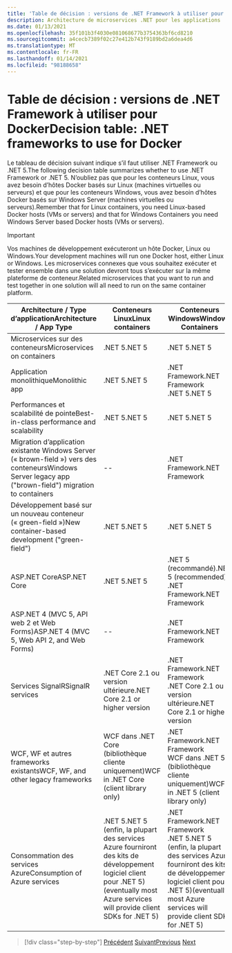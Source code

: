 ```yaml
---
title: 'Table de décision : versions de .NET Framework à utiliser pour Docker'
description: Architecture de microservices .NET pour les applications .NET en conteneur | Table de décision, versions de .NET Framework à utiliser pour Docker
ms.date: 01/13/2021
ms.openlocfilehash: 35f101b3f4030e081068677b3754363bf6cd8210
ms.sourcegitcommit: a4cecb7389f02c27e412b743f9189bd2a6dea4d6
ms.translationtype: MT
ms.contentlocale: fr-FR
ms.lasthandoff: 01/14/2021
ms.locfileid: "98188658"
---
```

# <a name="decision-table-net-frameworks-to-use-for-docker"></a><span data-ttu-id="447eb-104">Table de décision : versions de .NET Framework à utiliser pour Docker</span><span class="sxs-lookup"><span data-stu-id="447eb-104">Decision table: .NET frameworks to use for Docker</span></span>

<span data-ttu-id="447eb-105">Le tableau de décision suivant indique s’il faut utiliser .NET Framework ou .NET 5.</span><span class="sxs-lookup"><span data-stu-id="447eb-105">The following decision table summarizes whether to use .NET Framework or .NET 5.</span></span> <span data-ttu-id="447eb-106">N’oubliez pas que pour les conteneurs Linux, vous avez besoin d’hôtes Docker basés sur Linux (machines virtuelles ou serveurs) et que pour les conteneurs Windows, vous avez besoin d’hôtes Docker basés sur Windows Server (machines virtuelles ou serveurs).</span><span class="sxs-lookup"><span data-stu-id="447eb-106">Remember that for Linux containers, you need Linux-based Docker hosts (VMs or servers) and that for Windows Containers you need Windows Server based Docker hosts (VMs or servers).</span></span>

> [!IMPORTANT]
> <span data-ttu-id="447eb-107">Vos machines de développement exécuteront un hôte Docker, Linux ou Windows.</span><span class="sxs-lookup"><span data-stu-id="447eb-107">Your development machines will run one Docker host, either Linux or Windows.</span></span> <span data-ttu-id="447eb-108">Les microservices connexes que vous souhaitez exécuter et tester ensemble dans une solution devront tous s’exécuter sur la même plateforme de conteneur.</span><span class="sxs-lookup"><span data-stu-id="447eb-108">Related microservices that you want to run and test together in one solution will all need to run on the same container platform.</span></span>

| <span data-ttu-id="447eb-109">Architecture / Type d’application</span><span class="sxs-lookup"><span data-stu-id="447eb-109">Architecture / App Type</span></span> | <span data-ttu-id="447eb-110">Conteneurs Linux</span><span class="sxs-lookup"><span data-stu-id="447eb-110">Linux containers</span></span> | <span data-ttu-id="447eb-111">Conteneurs Windows</span><span class="sxs-lookup"><span data-stu-id="447eb-111">Windows Containers</span></span> |
|-------------------------|------------------|--------------------|
| <span data-ttu-id="447eb-112">Microservices sur des conteneurs</span><span class="sxs-lookup"><span data-stu-id="447eb-112">Microservices on containers</span></span> | <span data-ttu-id="447eb-113">.NET 5</span><span class="sxs-lookup"><span data-stu-id="447eb-113">.NET 5</span></span> | <span data-ttu-id="447eb-114">.NET 5</span><span class="sxs-lookup"><span data-stu-id="447eb-114">.NET 5</span></span> |
| <span data-ttu-id="447eb-115">Application monolithique</span><span class="sxs-lookup"><span data-stu-id="447eb-115">Monolithic app</span></span> | <span data-ttu-id="447eb-116">.NET 5</span><span class="sxs-lookup"><span data-stu-id="447eb-116">.NET 5</span></span> | <span data-ttu-id="447eb-117">.NET Framework</span><span class="sxs-lookup"><span data-stu-id="447eb-117">.NET Framework</span></span> <br/> <span data-ttu-id="447eb-118">.NET 5</span><span class="sxs-lookup"><span data-stu-id="447eb-118">.NET 5</span></span> |
| <span data-ttu-id="447eb-119">Performances et scalabilité de pointe</span><span class="sxs-lookup"><span data-stu-id="447eb-119">Best-in-class performance and scalability</span></span> | <span data-ttu-id="447eb-120">.NET 5</span><span class="sxs-lookup"><span data-stu-id="447eb-120">.NET 5</span></span> | <span data-ttu-id="447eb-121">.NET 5</span><span class="sxs-lookup"><span data-stu-id="447eb-121">.NET 5</span></span> |
| <span data-ttu-id="447eb-122">Migration d’application existante Windows Server (« brown-field ») vers des conteneurs</span><span class="sxs-lookup"><span data-stu-id="447eb-122">Windows Server legacy app ("brown-field") migration to containers</span></span> | -- | <span data-ttu-id="447eb-123">.NET Framework</span><span class="sxs-lookup"><span data-stu-id="447eb-123">.NET Framework</span></span> |
| <span data-ttu-id="447eb-124">Développement basé sur un nouveau conteneur (« green-field »)</span><span class="sxs-lookup"><span data-stu-id="447eb-124">New container-based development ("green-field")</span></span> | <span data-ttu-id="447eb-125">.NET 5</span><span class="sxs-lookup"><span data-stu-id="447eb-125">.NET 5</span></span> | <span data-ttu-id="447eb-126">.NET 5</span><span class="sxs-lookup"><span data-stu-id="447eb-126">.NET 5</span></span> |
| <span data-ttu-id="447eb-127">ASP.NET Core</span><span class="sxs-lookup"><span data-stu-id="447eb-127">ASP.NET Core</span></span> | <span data-ttu-id="447eb-128">.NET 5</span><span class="sxs-lookup"><span data-stu-id="447eb-128">.NET 5</span></span> | <span data-ttu-id="447eb-129">.NET 5 (recommandé)</span><span class="sxs-lookup"><span data-stu-id="447eb-129">.NET 5 (recommended)</span></span> <br/> <span data-ttu-id="447eb-130">.NET Framework</span><span class="sxs-lookup"><span data-stu-id="447eb-130">.NET Framework</span></span> |
| <span data-ttu-id="447eb-131">ASP.NET 4 (MVC 5, API web 2 et Web Forms)</span><span class="sxs-lookup"><span data-stu-id="447eb-131">ASP.NET 4 (MVC 5, Web API 2, and Web Forms)</span></span> | -- | <span data-ttu-id="447eb-132">.NET Framework</span><span class="sxs-lookup"><span data-stu-id="447eb-132">.NET Framework</span></span> |
| <span data-ttu-id="447eb-133">Services SignalR</span><span class="sxs-lookup"><span data-stu-id="447eb-133">SignalR services</span></span> | <span data-ttu-id="447eb-134">.NET Core 2.1 ou version ultérieure</span><span class="sxs-lookup"><span data-stu-id="447eb-134">.NET Core 2.1 or higher version</span></span> | <span data-ttu-id="447eb-135">.NET Framework</span><span class="sxs-lookup"><span data-stu-id="447eb-135">.NET Framework</span></span> <br/> <span data-ttu-id="447eb-136">.NET Core 2.1 ou version ultérieure</span><span class="sxs-lookup"><span data-stu-id="447eb-136">.NET Core 2.1 or higher version</span></span> |
| <span data-ttu-id="447eb-137">WCF, WF et autres frameworks existants</span><span class="sxs-lookup"><span data-stu-id="447eb-137">WCF, WF, and other legacy frameworks</span></span> | <span data-ttu-id="447eb-138">WCF dans .NET Core (bibliothèque cliente uniquement)</span><span class="sxs-lookup"><span data-stu-id="447eb-138">WCF in .NET Core (client library only)</span></span> | <span data-ttu-id="447eb-139">.NET Framework</span><span class="sxs-lookup"><span data-stu-id="447eb-139">.NET Framework</span></span> <br/> <span data-ttu-id="447eb-140">WCF dans .NET 5 (bibliothèque cliente uniquement)</span><span class="sxs-lookup"><span data-stu-id="447eb-140">WCF in .NET 5 (client library only)</span></span> |
| <span data-ttu-id="447eb-141">Consommation des services Azure</span><span class="sxs-lookup"><span data-stu-id="447eb-141">Consumption of Azure services</span></span> | <span data-ttu-id="447eb-142">.NET 5</span><span class="sxs-lookup"><span data-stu-id="447eb-142">.NET 5</span></span> <br/> <span data-ttu-id="447eb-143">(enfin, la plupart des services Azure fourniront des kits de développement logiciel client pour .NET 5)</span><span class="sxs-lookup"><span data-stu-id="447eb-143">(eventually most Azure services will provide client SDKs for .NET 5)</span></span> | <span data-ttu-id="447eb-144">.NET Framework</span><span class="sxs-lookup"><span data-stu-id="447eb-144">.NET Framework</span></span> <br/> <span data-ttu-id="447eb-145">.NET 5</span><span class="sxs-lookup"><span data-stu-id="447eb-145">.NET 5</span></span> <br/> <span data-ttu-id="447eb-146">(enfin, la plupart des services Azure fourniront des kits de développement logiciel client pour .NET 5)</span><span class="sxs-lookup"><span data-stu-id="447eb-146">(eventually most Azure services will provide client SDKs for .NET 5)</span></span> |

>[!div class="step-by-step"]
><span data-ttu-id="447eb-147">[Précédent](net-framework-container-scenarios.md) 
> [Suivant](net-container-os-targets.md)</span><span class="sxs-lookup"><span data-stu-id="447eb-147">[Previous](net-framework-container-scenarios.md)
[Next](net-container-os-targets.md)</span></span>
